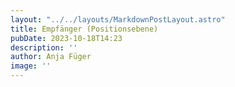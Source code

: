 ```yaml
---
layout: "../../layouts/MarkdownPostLayout.astro"
title: Empfänger (Positionsebene)
pubDate: 2023-10-18T14:23
description: ''
author: Anja Füger
image: ''
---
```


